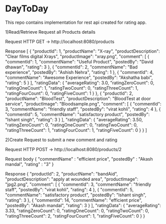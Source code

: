 # DayToDay
This repo contains implementation for rest api created for rating app.

1)Read/Retrieve
  Request all Products details

Request
HTTP GET -> http://localhost:8080/products 

Response
[
    {
        "productId": 1,
        "productName": "X-ray",
        "productDescription": "Clear films digital Xrays",
        "productImage": "xray.png",
        "comment": [
            {
                "commentId": 1,
                "commentName": "Useful Product",
                "postedBy": "David dhawan",
                "rating": 3
            },
            {
                "commentId": 2,
                "commentName": "Bad experience",
                "postedBy": "Ashish Nehra",
                "rating": 1
            },
            {
                "commentId": 4,
                "commentName": "Awesome Experience",
                "postedBy": "Akshatha babi",
                "rating": 5
            }
        ],
        "ratingData": {
            "averageRating": 3.0,
            "ratingZeroCount": 0,
            "ratingOneCount": 1,
            "ratingTwoCount": 0,
            "ratingThreeCount": 1,
            "ratingFourCount": 0,
            "ratingFiveCount": 1
        }
    },
    {
        "productId": 2,
        "productName": "BloodTest",
        "productDescription": "BloodTest at door service",
        "productImage": "Bloodsample.png",
        "comment": [
            {
                "commentId": 3,
                "commentName": "friendly staff",
                "postedBy": "virat kohli",
                "rating": 4
            },
            {
                "commentId": 5,
                "commentName": "satisfactory product",
                "postedBy": "Ishant singh",
                "rating": 3
            }
        ],
        "ratingData": {
            "averageRating": 3.50,
            "ratingZeroCount": 0,
            "ratingOneCount": 0,
            "ratingTwoCount": 0,
            "ratingThreeCount": 1,
            "ratingFourCount": 1,
            "ratingFiveCount": 0
        }
    }
]


2)Create
  Request to submit a new comment and rating

Request
HTTP POST -> http://localhost:8080/products/2

Request body
{
    "commentName" : "efficient price",
    "postedBy" : "Akash mandal",
    "rating" : "3"
}

Response
{
    "productId": 2,
    "productName": "bandAid",
    "productDescription": "apply at wounded area",
    "productImage": "jpg2.png",
    "comment": [
        {
            "commentId": 3,
            "commentName": "friendly staff",
            "postedBy": "virat kohli",
            "rating": 4
        },
        {
            "commentId": 5,
            "commentName": "satisfactory product",
            "postedBy": "Ishant singh",
            "rating": 3
        },
        {
            "commentId": 14,
            "commentName": "efficient price",
            "postedBy": "Akash mandal",
            "rating": 3
        }
    ],
    "ratingData": {
        "averageRating": 3.33,
        "ratingZeroCount": 0,
        "ratingOneCount": 0,
        "ratingTwoCount": 0,
        "ratingThreeCount": 2,
        "ratingFourCount": 1,
        "ratingFiveCount": 0
    }
}

